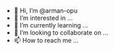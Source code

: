 - 👋 Hi, I’m @arman-opu
- 👀 I’m interested in ...
- 🌱 I’m currently learning ...
- 💞️ I’m looking to collaborate on ...
- 📫 How to reach me ...

<!---
arman-opu/arman-opu is a ✨ special ✨ repository because its `README.md` (this file) appears on your GitHub profile.
You can click the Preview link to take a look at your changes.
--->
